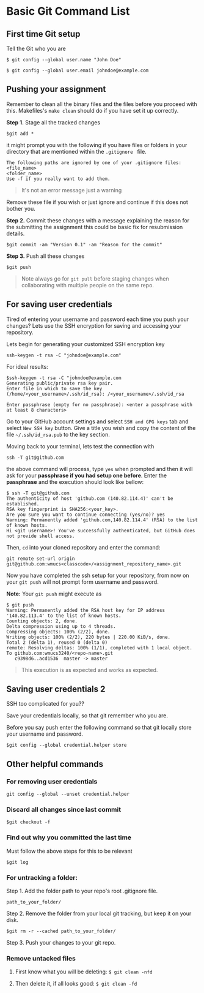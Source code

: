 # Basic Git Command List

## First time Git setup

Tell the Git who you are

`$ git config --global user.name "John Doe" `

`$ git config --global user.email johndoe@example.com `

## Pushing your assignment

Remember to clean all the binary files and the files before you proceed with this. Makefiles's `make clean` should do if you have set it up correctly.

**Step 1.** Stage all the tracked changes

` $git add * `

it might prompt you with the following if you have files or folders in your directory that are mentioned within the `.gitignore ` file.

```
The following paths are ignored by one of your .gitignore files:
<file_name>
<folder_name>
Use -f if you really want to add them.
```
> It's not an error message just a warning

Remove these file if you wish or just ignore and continue if this does not bother you. 

**Step 2.** Commit these changes with a message explaining the reason for the submitting the assignment this could be basic fix for resubmission details.

` $git commit -am "Version 0.1" -am "Reason for the commit" `

**Step 3.** Push all these changes

` $git push `

> Note always go for `git pull` before staging changes when collaborating with multiple people on the same repo.

## For saving user credentials

Tired of entering your username and password each time you push your changes? Lets use the SSH encryption for saving and accessing your repository.

Lets begin for generating your customized SSH encryption key

`ssh-keygen -t rsa -C "johndoe@example.com" `


For ideal results:

```
$ssh-keygen -t rsa -C "johndoe@example.com
Generating public/private rsa key pair.
Enter file in which to save the key (/home/<your_username>/.ssh/id_rsa): /<your_username>/.ssh/id_rsa

Enter passphrase (empty for no passphrase): <enter a passphrase with at least 8 characters>
```
Go to your GitHub account settings and select `SSH and GPG keys` tab and select `New SSH key` button. Give a title you wish and copy the content of the file `~/.ssh/id_rsa.pub` to the key section.

Moving back to your terminal, lets test the connection with 

`ssh -T git@github.com`

the above command will process, type `yes` when prompted and then it will ask for your **passphrase if you had setup one before**. Enter the **passphrase** and the execution should look like bellow:

```
$ ssh -T git@github.com
The authenticity of host 'github.com (140.82.114.4)' can't be established.
RSA key fingerprint is SHA256:<your_key>.
Are you sure you want to continue connecting (yes/no)? yes
Warning: Permanently added 'github.com,140.82.114.4' (RSA) to the list of known hosts.
Hi <git username>! You've successfully authenticated, but GitHub does not provide shell access.
```

Then, `cd` into your cloned repository and enter the command:

`git remote set-url origin git@github.com:wmucs<classcode>/<assignment_repository_name>.git`

Now you have completed the ssh setup for your repository, from now on your `git push` will not prompt form username and password. 

**Note:** Your `git push` might execute as 

```
$ git push
Warning: Permanently added the RSA host key for IP address '140.82.113.4' to the list of known hosts.
Counting objects: 2, done.
Delta compression using up to 4 threads.
Compressing objects: 100% (2/2), done.
Writing objects: 100% (2/2), 220 bytes | 220.00 KiB/s, done.
Total 2 (delta 1), reused 0 (delta 0)
remote: Resolving deltas: 100% (1/1), completed with 1 local object.
To github.com:wmucs3240/<repo-name>.git
   c9398d6..acd1536  master -> master
```

> This execution is as expected and works as expected.

## Saving user credentials 2

SSH too complicated for you??

Save your credentials locally, so that git remember who you are.

Before you say push enter the following command so that git locally store your username and password.

`$git config --global credential.helper store`


## Other helpful commands

### For removing user credentials

`git config --global --unset credential.helper`

### Discard all changes since last commit

` $git checkout -f `


### Find out why you committed the last time

Must follow the above steps for this to be relevant

` $git log `

### For untracking a folder:

Step 1. Add the folder path to your repo's root .gitignore file. 

`path_to_your_folder/ `

Step 2. Remove the folder from your local git tracking, but keep it on your disk.

` $git rm -r --cached path_to_your_folder/ `

Step 3. Push your changes to your git repo.


### Remove untacked files

1. First know what you will be deleting: ` $ git clean -nfd `

1. Then delete it, if all looks good: `$ git clean -fd `
